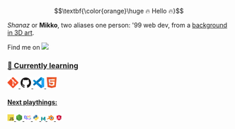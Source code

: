  $$\textbf{\color{orange}\huge 🔥 Hello 🔥}$$

_Shanaz_ or **Mikko**, two aliases one person: '99 web dev, from a [background in 3D art](https://vimeo.com/725216665).  

Find me on <a href="https://www.linkedin.com/in/mikko-petremand-1b7676240/"><img src="https://cdn-icons-png.flaticon.com/256/174/174857.png" width=3%>

### 🌱 Currently learning

<img src="https://raw.githubusercontent.com/devicons/devicon/6910f0503efdd315c8f9b858234310c06e04d9c0/icons/git/git-original.svg" width=5%> <img src="https://raw.githubusercontent.com/devicons/devicon/6910f0503efdd315c8f9b858234310c06e04d9c0/icons/github/github-original.svg" width=5%> <img src="https://raw.githubusercontent.com/devicons/devicon/6910f0503efdd315c8f9b858234310c06e04d9c0/icons/vscode/vscode-original.svg" width=5%> <img src="https://raw.githubusercontent.com/devicons/devicon/6910f0503efdd315c8f9b858234310c06e04d9c0/icons/html5/html5-original.svg" width=5%>



#### Next playthings:
<img src="https://raw.githubusercontent.com/devicons/devicon/6910f0503efdd315c8f9b858234310c06e04d9c0/icons/javascript/javascript-original.svg" width=3%> <img src="https://raw.githubusercontent.com/devicons/devicon/6910f0503efdd315c8f9b858234310c06e04d9c0/icons/nodejs/nodejs-original.svg" width=3%> <img src="https://raw.githubusercontent.com/devicons/devicon/6910f0503efdd315c8f9b858234310c06e04d9c0/icons/discordjs/discordjs-original.svg" width=3%> <img src="https://raw.githubusercontent.com/devicons/devicon/6910f0503efdd315c8f9b858234310c06e04d9c0/icons/python/python-original.svg" width=3%> <img src="https://raw.githubusercontent.com/devicons/devicon/6910f0503efdd315c8f9b858234310c06e04d9c0/icons/maya/maya-original.svg" width=2%> <img src="https://raw.githubusercontent.com/devicons/devicon/6910f0503efdd315c8f9b858234310c06e04d9c0/icons/blender/blender-original.svg" width=3%> <img src="https://raw.githubusercontent.com/devicons/devicon/6910f0503efdd315c8f9b858234310c06e04d9c0/icons/angular/angular-original.svg" width=3%>


<!--- linking---->
[linkedin]: https://www.linkedin.com/in/mikko-petremand-1b7676240/

<!---img--->
[lkd]: https://cdn-icons-png.flaticon.com/256/174/174857.png


<!--
**MikkoPet/MikkoPet** is a ✨ _special_ ✨ repository because its `README.md` (this file) appears on your GitHub profile.

Here are some ideas to get you started:

- 🔭 I’m currently working on ...
- 🌱 I’m currently learning ...
- 👯 I’m looking to collaborate on ...
- 🤔 I’m looking for help with ...
- 💬 Ask me about ...
- 📫 How to reach me: ...
- 😄 Pronouns: ...
- ⚡ Fun fact: ...
-->
